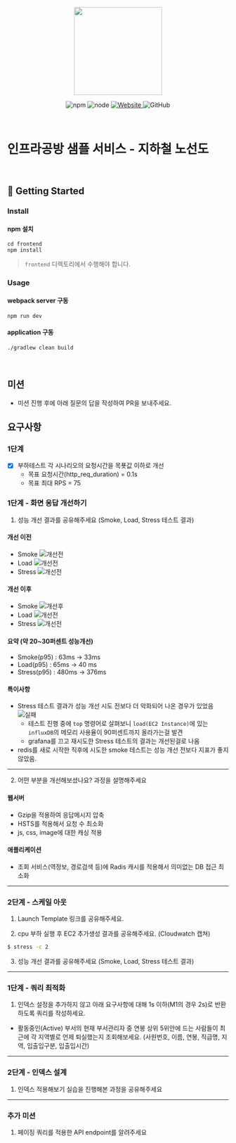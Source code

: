 <p align="center">
    <img width="200px;" src="https://raw.githubusercontent.com/woowacourse/atdd-subway-admin-frontend/master/images/main_logo.png"/>
</p>
<p align="center">
  <img alt="npm" src="https://img.shields.io/badge/npm-%3E%3D%205.5.0-blue">
  <img alt="node" src="https://img.shields.io/badge/node-%3E%3D%209.3.0-blue">
  <a href="https://edu.nextstep.camp/c/R89PYi5H" alt="nextstep atdd">
    <img alt="Website" src="https://img.shields.io/website?url=https%3A%2F%2Fedu.nextstep.camp%2Fc%2FR89PYi5H">
  </a>
  <img alt="GitHub" src="https://img.shields.io/github/license/next-step/atdd-subway-service">
</p>

<br>

# 인프라공방 샘플 서비스 - 지하철 노선도

<br>

## 🚀 Getting Started

### Install
#### npm 설치
```
cd frontend
npm install
```
> `frontend` 디렉토리에서 수행해야 합니다.

### Usage
#### webpack server 구동
```
npm run dev
```
#### application 구동
```
./gradlew clean build
```
<br>

## 미션

* 미션 진행 후에 아래 질문의 답을 작성하여 PR을 보내주세요.

## 요구사항 
### 1단계 
- [X] 부하테스트 각 시나리오의 요청시간을 목푯값 이하로 개선
  - 목표 요청시간(http_req_duration) = 0.1s
  - 목표 최대 RPS = 75

### 1단계 - 화면 응답 개선하기
1. 성능 개선 결과를 공유해주세요 (Smoke, Load, Stress 테스트 결과)
#### 개선 이전
  - Smoke
    ![개선전](load/result/smoke_result_grafana_before_improve.png)
  - Load
    ![개선전](load/result/load_result_grafana_before_improve.png)
  - Stress
    ![개선전](load/result/stress_result_grafana_before_improve.png)

#### 개선 이후
  - Smoke
    ![개선후](load/result/smoke_result_grafana_after_improve.png)
  - Load
    ![개선전](load/result/load_result_grafana_after_improve.png)
  - Stress
    ![개선전](load/result/stress_result_k6_after_improve.png)

#### 요약 (약 20~30퍼센트 성능개선)
  - Smoke(p95) : 63ms -> 33ms
  - Load(p95) : 65ms -> 40 ms
  - Stress(p95) : 480ms -> 376ms

#### 특이사항
  - Stress 테스트 결과가 성능 개선 시도 전보다 더 악화되어 나온 경우가 있었음
    ![실패](load/result/stress_result_grafana_after_improve_fail.png)
    - 테스트 진행 중에 `top` 명령어로 살펴보니 `load(EC2 Instance)`에 있는 `influxDB`의 메모리 사용율이 90퍼센트까지 올라가는걸 발견
    - grafana를 끄고 재시도한 Stress 테스트의 결과는 개선된걸로 나옴
  - redis를 새로 시작한 직후에 시도한 smoke 테스트는 성능 개선 전보다 지표가 좋지 않았음.

---

2. 어떤 부분을 개선해보셨나요? 과정을 설명해주세요
#### 웹서버 
- Gzip을 적용하여 응답메시지 압축
- HSTS를 적용해서 요청 수 최소화
- js, css, image에 대한 캐싱 적용

#### 애플리케이션
- 조회 서비스(역정보, 경로검색 등)에 Radis 캐시를 적용해서 의미없는 DB 접근 최소화

---

### 2단계 - 스케일 아웃

1. Launch Template 링크를 공유해주세요.

2. cpu 부하 실행 후 EC2 추가생성 결과를 공유해주세요. (Cloudwatch 캡쳐)

```sh
$ stress -c 2
```

3. 성능 개선 결과를 공유해주세요 (Smoke, Load, Stress 테스트 결과)

---

### 1단계 - 쿼리 최적화

1. 인덱스 설정을 추가하지 않고 아래 요구사항에 대해 1s 이하(M1의 경우 2s)로 반환하도록 쿼리를 작성하세요.

- 활동중인(Active) 부서의 현재 부서관리자 중 연봉 상위 5위안에 드는 사람들이 최근에 각 지역별로 언제 퇴실했는지 조회해보세요. (사원번호, 이름, 연봉, 직급명, 지역, 입출입구분, 입출입시간)

---

### 2단계 - 인덱스 설계

1. 인덱스 적용해보기 실습을 진행해본 과정을 공유해주세요

---

### 추가 미션

1. 페이징 쿼리를 적용한 API endpoint를 알려주세요
